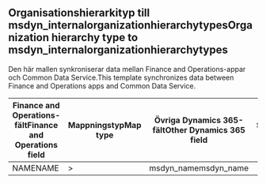 ## <a name="organization-hierarchy-type-to-msdyn_internalorganizationhierarchytypes"></a><span data-ttu-id="e5fcd-101">Organisationshierarkityp till msdyn_internalorganizationhierarchytypes</span><span class="sxs-lookup"><span data-stu-id="e5fcd-101">Organization hierarchy type to msdyn_internalorganizationhierarchytypes</span></span>

<span data-ttu-id="e5fcd-102">Den här mallen synkroniserar data mellan Finance and Operations-appar och Common Data Service.</span><span class="sxs-lookup"><span data-stu-id="e5fcd-102">This template synchronizes data between Finance and Operations apps and Common Data Service.</span></span>

<span data-ttu-id="e5fcd-103">Finance and Operations-fält</span><span class="sxs-lookup"><span data-stu-id="e5fcd-103">Finance and Operations field</span></span> | <span data-ttu-id="e5fcd-104">Mappningstyp</span><span class="sxs-lookup"><span data-stu-id="e5fcd-104">Map type</span></span> | <span data-ttu-id="e5fcd-105">Övriga Dynamics 365-fält</span><span class="sxs-lookup"><span data-stu-id="e5fcd-105">Other Dynamics 365 field</span></span> | <span data-ttu-id="e5fcd-106">Standardvärde</span><span class="sxs-lookup"><span data-stu-id="e5fcd-106">Default value</span></span>
---|---|---|---
<span data-ttu-id="e5fcd-107">NAME</span><span class="sxs-lookup"><span data-stu-id="e5fcd-107">NAME</span></span> | > | <span data-ttu-id="e5fcd-108">msdyn_name</span><span class="sxs-lookup"><span data-stu-id="e5fcd-108">msdyn_name</span></span> | 
